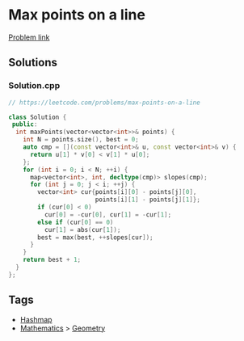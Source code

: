 # Max points on a line

[Problem link](https://leetcode.com/problems/max-points-on-a-line)

## Solutions


### Solution.cpp
```cpp
// https://leetcode.com/problems/max-points-on-a-line

class Solution {
 public:
  int maxPoints(vector<vector<int>>& points) {
    int N = points.size(), best = 0;
    auto cmp = [](const vector<int>& u, const vector<int>& v) {
      return u[1] * v[0] < v[1] * u[0];
    };
    for (int i = 0; i < N; ++i) {
      map<vector<int>, int, decltype(cmp)> slopes(cmp);
      for (int j = 0; j < i; ++j) {
        vector<int> cur{points[i][0] - points[j][0],
                        points[i][1] - points[j][1]};
        if (cur[0] < 0)
          cur[0] = -cur[0], cur[1] = -cur[1];
        else if (cur[0] == 0)
          cur[1] = abs(cur[1]);
        best = max(best, ++slopes[cur]);
      }
    }
    return best + 1;
  }
};
```
## Tags

* [Hashmap](/README.md#Hashmap)
* [Mathematics](/README.md#Mathematics) > [Geometry](/README.md#Mathematics-Geometry)

